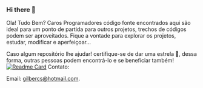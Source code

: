 ### Hi there 👋

Ola! Tudo Bem? Caros Programadores código fonte encontrados aqui são ideal para um ponto de partida para outros projetos, trechos de códigos podem ser aproveitados. Fique a vontade para explorar os projetos, estudar, modificar e aperfeiçoar...

Caso algum repositório lhe ajudar! certifique-se de dar uma estrela 🌟, dessa forma, outras pessoas podem encontrá-lo e se beneficiar também!
[![Readme Card](https://github-readme-stats.vercel.app/api/pin/?username=anuraghazra&repo=github-readme-stats)](https://github.com/anuraghazra/github-readme-stats)
Contato:

Email: gilbercs@hotmail.com.
